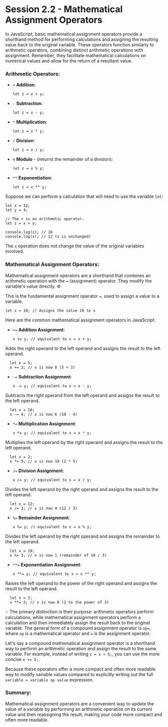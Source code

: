 # Session 2.2 - Mathematical Assignment Operators

In JavaScript, basic mathematical assignment operators provide a shorthand method for performing calculations and assigning the resulting value back to the original variable. These operators function similarly to arithmetic operators, combining distinct arithmetic operations with assignment. Remember, they facilitate mathematical calculations on numerical values and allow for the return of a resultant value.

### Arithmetic Operators:

- `+` **Addition**:

      let z = x + y;
- `-` **Subtraction**:

      let z = x - y;
- `*` **Multiplication**:

      let z = x * y;
- `/` **Division**:

      let z = x / y;
- `%` **Modulo** - (returns the remainder of a division):

      let z = x % y;
- `**` **Exponentiation**:

      let z = x ** y;

Suppose we can perform a calculation that will need to use the variable `let`:

    let x = 12;
    let y = 4;

    // The + is an arithmetic operator.
    let z = x + y; 

    console.log(z); // 16
    console.log(x); // 12 (x is unchanged)

The `x` operation does not change the value of the original variables involved.

### Mathematical Assignment Operators:

Mathematical assignment operators are a shorthand that combines an arithmetic operation with the `=` (assignment) operator. They modify the variable's value directly. :gear:

This is the fundamental assignment operator `=`, used to assign a value to a variable.

    let x = 10; // Assigns the value 10 to x
Here are the common mathematical assignment operators in JavaScript:

- `+=` **Addition Assignment**:

      x += y; // equivalent to x = x + y;
Adds the right operand to the left operand and assigns the result to the left operand.

      let x = 5;
      x += 3; // x is now 8 (5 + 3)
- `-=` **Subtraction Assignment**:

      x -= y; // equivalent to x = x - y;
Subtracts the right operand from the left operand and assigns the result to the left operand.

      let x = 10;
      x -= 4; // x is now 6 (10 - 4)
- `*=` **Multiplication Assignment**:

      x *= y; // equivalent to x = x * y;
Multiplies the left operand by the right operand and assigns the result to the left operand.

      let x = 2;
      x *= 5; // x is now 10 (2 * 5)
- `/=` **Division Assignment**:

      x /= y; // equivalent to x = x / y;
Divides the left operand by the right operand and assigns the result to the left operand.

      let x = 12;
      x /= 3; // x is now 4 (12 / 3)
- `%=` **Remainder Assignment**:

      x %= y; // equivalent to x = x % y;
Divides the left operand by the right operand and assigns the remainder to the left operand.

      let x = 10;
      x %= 3; // x is now 1 (remainder of 10 / 3)
- `**=` **Exponentiation Assignment**:

      x **= y; // equivalent to x = x ** y;
Raises the left operand to the power of the right operand and assigns the result to the left operand.

      let x = 2;
      x **= 3; // x is now 8 (2 to the power of 3)
      
:bulb: The primary distinction is their purpose: arithmetic operators perform calculations, while mathematical assignment operators perform a calculation and then immediately assign the result back to the original variable. The general form of a compound assignment operator is `op=`, where `op` is a mathematical operator and `=` is the assignment operator.

Let's say a compound mathematical assignment operator is a shorthand way to perform an arithmetic operation and assign the result to the same variable. For example, instead of writing `x = x + 5;`, you can use the more concise `x += 5;`.

Because these operators offer a more compact and often more readable way to modify variable values compared to explicitly writing out the full `variable = variable op value` expression.

### Summary:

Mathematical assignment operators are a convenient way to update the value of a variable by performing an arithmetic operation on its current value and then reassigning the result, making your code more compact and often more readable.

